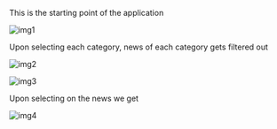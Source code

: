 This is the starting point of the application

![img1](https://user-images.githubusercontent.com/84428101/217605906-1663a8a3-f63d-4a74-8655-b6cd10739630.jpg)

Upon selecting each category, news of each category gets filtered out

![img2](https://user-images.githubusercontent.com/84428101/217606052-45edd0d4-ab4d-4241-bef8-6c825ed6f843.jpg)




![img3](https://user-images.githubusercontent.com/84428101/217606187-f4dd4719-08e9-4efd-828a-0568d67fabb2.jpg)


Upon selecting on the news we get 

![img4](https://user-images.githubusercontent.com/84428101/217606270-6eee691e-e3b1-4207-863a-508fa748b666.jpg)
